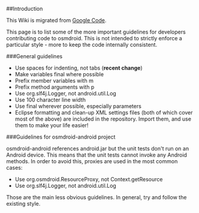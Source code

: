 ##Introduction

This Wiki is migrated from [Google Code](https://code.google.com/p/osmdroid/wiki/DeveloperGuidelines).

This page is to list some of the more important guidelines for developers contributing code to osmdroid.  This is not intended to strictly enforce a particular style - more to keep the code internally consistent.

###General guidelines

 * Use spaces for indenting, not tabs (**recent change**)
 * Make variables final where possible
 * Prefix member variables with m
 * Prefix method arguments with p
 * Use org.slf4j.Logger, not android.util.Log
 * Use 100 character line width
 * Use final wherever possible, especially parameters
 * Eclipse formatting and clean-up XML settings files (both of which cover most of the above) are included in the repository. Import them, and use them to make your life easier!

###Guidelines for osmdroid-android project

osmdroid-android references android.jar but the unit tests don't run on an Android device.  This means that the unit tests cannot invoke any Android methods.  In order to avoid this, proxies are used in the most common cases:

 * Use org.osmdroid.ResourceProxy, not Context.getResource
 * Use org.slf4j.Logger, not android.util.Log

Those are the main less obvious guidelines.  In general, try and follow the existing style.

